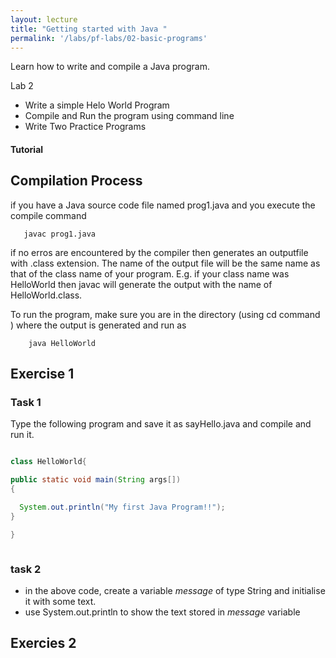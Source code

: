 ```yaml
---
layout: lecture
title: "Getting started with Java "
permalink: '/labs/pf-labs/02-basic-programs'
---
```


<p class="message">
  Learn how to write and compile a Java program.
</p>

Lab 2

- Write a simple Helo World Program
- Compile and Run the program using command line
- Write Two Practice Programs

<h4>
	<span class="fa fa-code fa-lg main-list-item-icon"></span>
	Tutorial
</h4>

## Compilation Process


 if you have a Java source code file named prog1.java and you execute the compile command
```
   javac prog1.java
```
if no erros are encountered by the compiler then generates an outputfile with .class extension. The name of the output file will be the same name as that of the class name of your program. E.g. if your class name was HelloWorld then javac will generate the output with the name of HelloWorld.class.

To run the program, make sure you are in the directory (using cd command ) where the output is generated and run  as

```
    java HelloWorld

```

## Exercise 1

### Task 1

Type the following program and save it as sayHello.java and compile and run it.

```java

class HelloWorld{

public static void main(String args[])
{

  System.out.println("My first Java Program!!");
}

}



```


### task 2

- in the above code, create a variable *message* of type String and initialise it with some text.
- use System.out.println to show the text stored in *message* variable

## Exercies 2

